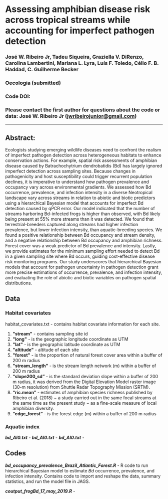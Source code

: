 # Assessing amphibian disease risk across tropical streams while accounting for imperfect pathogen detection

### José W. Ribeiro Jr, Tadeu Siqueira, Graziella V. DiRenzo, Carolina Lambertini, Mariana L. Lyra, Luís F. Toledo, Célio F. B. Haddad, C. Guilherme Becker

### Oecologia (submitted)

### Code DOI:

### Please contact the first author for questions about the code or data: José W. Ribeiro Jr (jwribeirojunior@gmail.com)
__________________________________________________________________________________________________________________________________________
## Abstract:
Ecologists studying emerging wildlife diseases need to confront the realism of imperfect pathogen detection across heterogeneous habitats to enhance conservation actions. For example, spatial risk assessments of amphibian disease caused by Batrachochytrium dendrobatidis (Bd) has largely ignored imperfect detection across sampling sites. Because changes in pathogenicity and host susceptibility could trigger recurrent population declines, it is imperative to understand how pathogen prevalence and occupancy vary across environmental gradients. We assessed how Bd occurrence, prevalence, and infection intensity in a diverse Neotropical landscape vary across streams in relation to abiotic and biotic predictors using a hierarchical Bayesian model that accounts for imperfect Bd detection caused by qPCR error. Our model indicated that the number of streams harboring Bd-infected frogs is higher than observed, with Bd likely being present at 55% more streams than it was detected. We found that terrestrial-breeders captured along streams had higher infection prevalence, but lower infection intensity, than aquatic-breeding species. We found a positive relationship between Bd occupancy and stream density, and a negative relationship between Bd occupancy and amphibian richness. Forest cover was a weak predictor of Bd prevalence and intensity. Lastly, we provide estimates for the minimum sampling effort needed to detect Bd in a given sampling site where Bd occurs, guiding cost-effective disease risk monitoring programs. Our study underscores that hierarchical Bayesian models that account for pathogen uncertainty in pathogen detection grant more precise estimations of occurrence, prevalence, and infection intensity, and evaluating the role of abiotic and biotic variables on pathogen spatial distributions.

## Data
### Habitat covariates
habitat_covariates.txt - contains habitat covariate information for each site. 
1. __"stream"__ - contains sampling site id
2. __"long"__ - is the geographic longitude coordinate as UTM
3. __"lat"__ - is the geographic latitude coordinate as UTM
4. __"altitude"__ - altitude of each site
5. __"forest"__ - is the proportion of natural forest cover area within a buffer of 200 m radius
6. __"stream_length"__ - is the stream length network (m) within a buffer of 200 m radius
7. __“slope200_sd”__ - is the standard deviation slope within a buffer of 200 m radius, it was derived from the Digital Elevation Model raster image (30-m resolution) from Shuttle Radar Topography Mission (SRTM).
8. __“ric.mean”__ - estimates of amphibian species richness published by Ribeiro et al. (2018) − a study carried out in the same focal streams at the same time as the present study − as a fine-scale measure of local amphibian diversity. 
9. __“edge_forest”__ - is the forest edge (m) within a buffer of 200 m radius

### Aquatic index
__*bd_AI0.txt*__ -
__*bd_AI0.txt*__ - 
__*bd_AI0.txt*__ - 

## Codes
__*bd_occupancy_prevalence_Brazil_Atlantic_Forest.R*__ - R code to run hierarchical Bayesian model to estimate *Bd* occurrence, prevalence, and infection intensity. Contains code to import and reshape the data, summary statistics, and run the model file in JAGS.

__*coutput_frogBd_17_may_2019.R*__ - 


